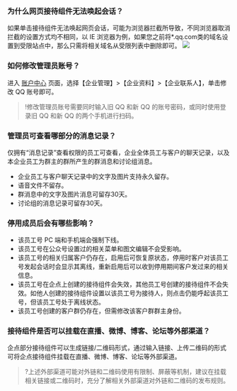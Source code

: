 ### 为什么网页接待组件无法唤起会话？
如果单击接待组件无法唤起网页会话，可能为浏览器拦截所导致，不同浏览器取消拦截的设置方式均不相同，以 IE 浏览器为例，如果您之前将*.qq.com类的域名设置到受限站点中，那么只需将相关域名从受限列表中删除即可。
![](https://main.qcloudimg.com/raw/ac00b6815b1596df1687bb4176a5c59e.png)


### 如何修改管理员账号？
进入 [账户中心](https://admin.qidian.qq.com/ac/login) 页面，选择【企业管理】>【企业资料】>【企业联系人】，单击修改 QQ 账号即可。
>!修改管理员账号需要同时输入旧 QQ 和新 QQ 的账号密码，或同时使用登录旧 QQ 和新 QQ 的两个手机进行扫码。


### 管理员可查看哪部分的消息记录？

仅拥有“消息记录”查看权限的员工可查看，企业全体员工与客户的聊天记录，以及本企业员工为群主的群所产生的群消息和讨论组消息。
- 企业员工与客户聊天记录中的文字及图片支持永久留存。
- 语音文件不留存。
- 群消息中的文字及图片消息可留存30天。
- 讨论组的消息记录可留存30天。


### 停用成员后会有哪些影响？
- 该员工号 PC 端和手机端会强制下线。
- 该员工号在公众号设置过的相关菜单和图文编辑不会受影响。
- 该员工号的相关归属客户仍存在，启用后可恢复原状态，停用时客户对该员工号发起会话时会显示其离线，重新启用后可以收到停用期间客户发过来的相关信息。
- 该员工号在企点上创建的接待组件会失效，其他员工号创建的接待组件不会失效。如他人创建的接待组件设置以该员工号为接待人，则点击仍能呼起该员工号，但该员工号处于离线状态。
- 该员工号创建的客户群仍存在，但需修改该客户群群主身份。


### 接待组件是否可以挂载在直播、微博、博客、论坛等外部渠道？
企点部分接待组件可以生成链接/二维码形式，通过输入链接、上传二维码的形式可将企点接待组件挂载在直播、微博、博客、论坛等外部渠道。
 
>?上述外部渠道可能对外链和二维码使用有限制、屏蔽等机制，建议在挂载相关链接或二维码时，充分了解相关外部渠道对外链和二维码的发布规则。
